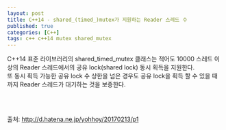 ```yaml
---
layout: post
title: C++14 - shared_(timed_)mutex가 지원하는 Reader 스레드 수
published: true
categories: [C++]
tags: c++ c++14 mutex shared_mutex
---
```

C++14 표준 라이브러리의 shared_timed_mutex 클래스는 적어도 10000 스레드 이상의 Reader 스레드에서의 공유 lock(shared lock) 동시 획득을 지원한다.  
또 동시 획득 가능한 공유 lock 수 상한을 넘은 경우도 공유 lock을 획득 할 수 있을 때까지 Reader 스레드가 대기하는 것을 보증한다.  
  
 
<br>  
<br>  


출처: http://d.hatena.ne.jp/yohhoy/20170213/p1

